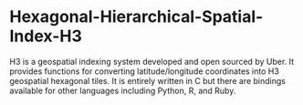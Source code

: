 # Hexagonal-Hierarchical-Spatial-Index-H3
H3 is a geospatial indexing system developed and open sourced by Uber. It provides functions for converting latitude/longitude coordinates into H3 geospatial hexagonal tiles.
It is entirely written in C but there are bindings available for other languages including Python, R, and Ruby.
